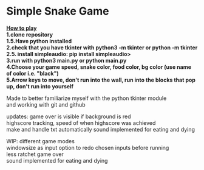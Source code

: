 # Simple Snake Game  
<ins>**How to play**</ins>  
**1.clone repository**  
**1.5.Have python installed**  
**2.check that you have tkinter with python3 -m tkinter or python -m tkinter**  
**2.5. install simpleaudio: pip install simpleaudio>**  
**3.run with python3 main.py or python main.py**    
**4.Choose your game speed, snake color, food color, bg color (use name of color i.e. "black")**     
**5.Arrow keys to move, don't run into the wall, run into the blocks that pop up, don't run into yourself**  

Made to better familiarize myself with the python tkinter module  
and working with git and github

updates: game over is visible if background is red  
         highscore tracking, speed of when highscore was achieved  
         make and handle txt automatically
         sound implemented for eating and dying  
 
WIP: different game modes  
     windowsize as input
     option to redo chosen inputs before running  
     less ratchet game over  
     sound implemented for eating and dying

